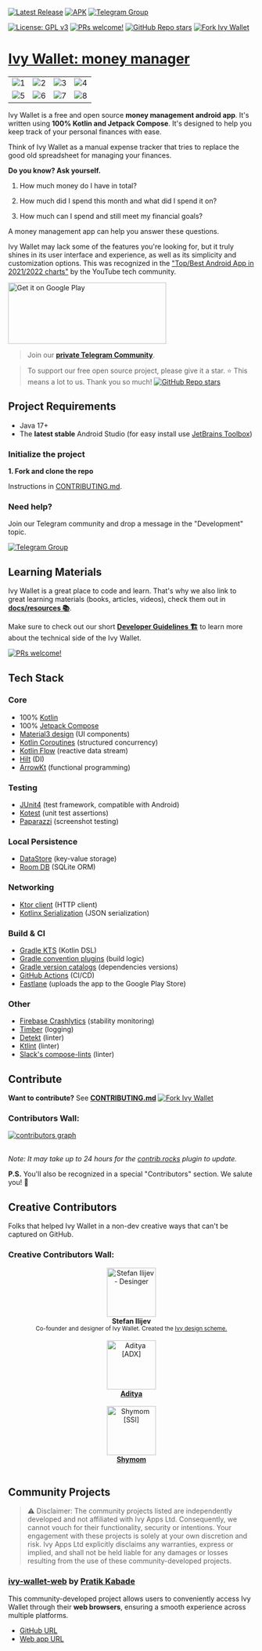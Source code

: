 [![Latest Release](https://img.shields.io/github/v/release/Ivy-Apps/ivy-wallet)](https://github.com/Ivy-Apps/ivy-wallet/releases)
[![APK](https://github.com/Ivy-Apps/ivy-wallet/actions/workflows/apk.yml/badge.svg)](https://github.com/Ivy-Apps/ivy-wallet/actions/workflows/apk.yml)
[![Telegram Group](https://img.shields.io/badge/Telegram-2CA5E0?style=for-the-badge&logo=telegram&logoColor=white)](https://t.me/+ETavgioAvWg4NThk)

[![License: GPL v3](https://img.shields.io/badge/License-GPLv3-blue.svg)](https://www.gnu.org/licenses/gpl-3.0)
[![PRs welcome!](https://img.shields.io/badge/PRs-welcome-brightgreen.svg)](https://github.com/Ivy-Apps/ivy-wallet/blob/main/CONTRIBUTING.md)
[![GitHub Repo stars](https://img.shields.io/github/stars/Ivy-Apps/ivy-wallet?style=social)](https://github.com/Ivy-Apps/ivy-wallet/stargazers)
[![Fork Ivy Wallet](https://img.shields.io/github/forks/Ivy-Apps/ivy-wallet?logo=github&style=social)](https://github.com/Ivy-Apps/ivy-wallet/fork)

# [Ivy Wallet: money manager](https://play.google.com/store/apps/details?id=com.ivy.wallet)

|                                                                                                            |                                                                                                            |                                                                                                            |                                                                                                            |
|:----------------------------------------------------------------------------------------------------------:|:----------------------------------------------------------------------------------------------------------:|:----------------------------------------------------------------------------------------------------------:|:----------------------------------------------------------------------------------------------------------:|
| ![1](https://user-images.githubusercontent.com/5564499/189540998-4d6cdcd3-ab4d-40f7-85d4-c82fe8a017d1.png) | ![2](https://user-images.githubusercontent.com/5564499/189541011-1ebbd8b6-50fe-432a-91e2-59206efe99ce.png) | ![3](https://user-images.githubusercontent.com/5564499/189541023-35e7f163-d639-4466-9a91-c56890d5a28e.png) | ![4](https://user-images.githubusercontent.com/5564499/189541027-d352314c-fd5c-43eb-82ad-4aba14c7b0fa.png) |
| ![5](https://user-images.githubusercontent.com/5564499/189541030-1a0d7948-33af-420b-b126-936d0211c93f.png) | ![6](https://user-images.githubusercontent.com/5564499/189541035-621c4511-5ec7-4d3f-b08e-925d8da95472.png) | ![7](https://user-images.githubusercontent.com/5564499/189541127-7adf5bfa-0652-461c-80f1-076b7179eb6c.png) | ![8](https://user-images.githubusercontent.com/5564499/189541040-7cab633e-be4c-40b2-a2c6-890a15edf805.png) |

Ivy Wallet is a free and open source **money management android app**. It's written using **100% Kotlin and Jetpack Compose**. It's designed to help you keep track of your personal finances with ease.

Think of Ivy Wallet as a manual expense tracker that tries to replace the good old spreadsheet for managing your finances.

**Do you know? Ask yourself.**

1) How much money do I have in total?

2) How much did I spend this month and what did I spend it on?

3) How much can I spend and still meet my financial goals?

A money management app can help you answer these questions.

Ivy Wallet may lack some of the features you're looking for, but it truly shines in its user interface and experience, as well as its simplicity and customization options. This was recognized in the ["Top/Best Android App in 2021/2022 charts"](https://youtube.com/playlist?list=PLguJN0waG1-eSzKMuFMIULrR3MlqJ3cAE) by the YouTube tech community.

<a href='https://play.google.com/store/apps/details?id=com.ivy.wallet&utm_source=github&pcampaignid=pcampaignidMKT-Other-global-all-co-prtnr-py-PartBadge-Mar2515-1'><img alt='Get it on Google Play' src='https://play.google.com/intl/en_us/badges/static/images/badges/en_badge_web_generic.png' width="323" height="125"/></a>

> Join our **[private Telegram Community](https://t.me/+ETavgioAvWg4NThk)**.

> To support our free open source project, please give it a star. ⭐
> This means a lot to us. Thank you so much! [![GitHub Repo stars](https://img.shields.io/github/stars/Ivy-Apps/ivy-wallet?style=social)](https://github.com/Ivy-Apps/ivy-wallet/stargazers)

## Project Requirements

- Java 17+
- The **latest stable** Android Studio (for easy install use [JetBrains Toolbox](https://www.jetbrains.com/toolbox-app/))

### Initialize the project

**1. Fork and clone the repo**

Instructions in [CONTRIBUTING.md](./CONTRIBUTING.md).

### Need help?

Join our Telegram community and drop a message in the "Development" topic.

[![Telegram Group](https://img.shields.io/badge/Telegram-2CA5E0?style=for-the-badge&logo=telegram&logoColor=white)](https://t.me/+ETavgioAvWg4NThk)

## Learning Materials

Ivy Wallet is a great place to code and learn. That's why we also link to great learning materials (books, articles, videos), check them out in **[docs/resources 📚](docs/resources/)**.

Make sure to check out our short **[Developer Guidelines 🏗️](docs/Guidelines.md)** to learn more about the technical side of the Ivy Wallet.

[![PRs welcome!](https://img.shields.io/badge/PRs-welcome-brightgreen.svg)](https://github.com/Ivy-Apps/ivy-wallet/blob/main/CONTRIBUTING.md)

## Tech Stack

### Core

- 100% [Kotlin](https://kotlinlang.org/)
- 100% [Jetpack Compose](https://developer.android.com/jetpack/compose)
- [Material3 design](https://m3.material.io/) (UI components)
- [Kotlin Coroutines](https://kotlinlang.org/docs/coroutines-overview.html) (structured concurrency)
- [Kotlin Flow](https://kotlinlang.org/docs/flow.html) (reactive data stream)
- [Hilt](https://dagger.dev/hilt/) (DI)
- [ArrowKt](https://arrow-kt.io/) (functional programming)


### Testing
- [JUnit4](https://github.com/junit-team/junit4) (test framework, compatible with Android)
- [Kotest](https://kotest.io/) (unit test assertions)
- [Paparazzi](https://github.com/cashapp/paparazzi) (screenshot testing)

### Local Persistence
- [DataStore](https://developer.android.com/topic/libraries/architecture/datastore) (key-value storage)
- [Room DB](https://developer.android.com/training/data-storage/room) (SQLite ORM)

### Networking
- [Ktor client](https://ktor.io/docs/getting-started-ktor-client.html) (HTTP client)
- [Kotlinx Serialization](https://github.com/Kotlin/kotlinx.serialization) (JSON serialization)

### Build & CI
- [Gradle KTS](https://docs.gradle.org/current/userguide/kotlin_dsl.html) (Kotlin DSL)
- [Gradle convention plugins](https://docs.gradle.org/current/samples/sample_convention_plugins.html) (build logic)
- [Gradle version catalogs](https://developer.android.com/build/migrate-to-catalogs) (dependencies versions)
- [GitHub Actions](https://github.com/Ivy-Apps/ivy-wallet/actions) (CI/CD)
- [Fastlane](https://fastlane.tools/) (uploads the app to the Google Play Store)

### Other
- [Firebase Crashlytics](https://firebase.google.com/products/crashlytics) (stability monitoring)
- [Timber](https://github.com/JakeWharton/timber) (logging)
- [Detekt](https://github.com/detekt/detekt) (linter)
- [Ktlint](https://github.com/pinterest/ktlint) (linter)
- [Slack's compose-lints](https://slackhq.github.io/compose-lints/) (linter)

## Contribute

**Want to contribute?** See **[CONTRIBUTING.md](/CONTRIBUTING.md)** [![Fork Ivy Wallet](https://img.shields.io/github/forks/Ivy-Apps/ivy-wallet?logo=github&style=social)](https://github.com/Ivy-Apps/ivy-wallet/fork)

### Contributors Wall:

<a href="https://github.com/ILIYANGERMANOV/ivy-wallet/graphs/contributors">
  <img alt="contributors graph" src="https://contrib.rocks/image?repo=Ivy-Apps/ivy-wallet" />
</a>
<br>
<br>

_Note: It may take up to 24 hours for the [contrib.rocks](https://contrib.rocks/preview?repo=Ivy-Apps%2Fivy-wallet) plugin to update._ 

**P.S.** You'll also be recognized in a special "Contributors" section. We salute you! 👏

## Creative Contributors

Folks that helped Ivy Wallet in a non-dev creative ways that can't be captured on GitHub.

### Creative Contributors Wall:

<!-- <div align="center">
  <a href="URL_TO_CONTRIBUTION">
    <img src="URL_TO_PERSONS_PHOTO" width="100px;" alt="PERSON'S PHOTO"/><br>
    <strong>USERNAME</strong><br>
    <small>MESSAGE_FOR_THEIR_CONTRIBUTION</small>
  </a>
</div> -->

<div style="text-align: center">
    <img src="https://media.licdn.com/dms/image/D4D03AQGiFQMobe7CmA/profile-displayphoto-shrink_800_800/0/1690718245199?e=1713398400&v=beta&t=HyB9vgPe8lIARkgJCYr3C8gFSpGDFGMdDlMIUnunHAY" width="100px;" alt="Stefan Ilijev - Desinger"/><br>
    <strong>Stefan Ilijev</strong><br>
    <small>Co-founder and designer of Ivy Wallet. Created the <a href="https://www.figma.com/file/kSwIa07jcHEHZXo6rzx7dn/Design-System?node-id=0%3A1&mode=dev">Ivy design scheme.</a></small>
    <br/>
    <br/>
</div>

<div style="text-align: center">
    <img src="https://avatars.githubusercontent.com/u/86833171?v=4" width="100px;" alt="Aditya [ADX]"/><br>
    <strong><a href="https://github.com/adx69" >Aditya</a> </strong><br>
    <br/>
</div>

<div style="text-align: center">
    <img src="https://avatars.githubusercontent.com/u/130169485?v=4" width="100px;" alt="Shymom [SSI]"/><br>
    <strong><a href="https://github.com/SHYMOM" >Shymom</a> </strong><br>
    <br/>
</div>


## Community Projects

> ⚠️ Disclaimer: The community projects listed are independently developed and not affiliated with Ivy Apps Ltd. Consequently, we cannot vouch for their functionality, security or intentions. Your engagement with these projects is solely at your own discretion and risk. Ivy Apps Ltd explicitly disclaims any warranties, express or implied, and shall not be held liable for any damages or losses resulting from the use of these community-developed projects.
> 
### [ivy-wallet-web](https://github.com/pratikkabade/ivy-wallet-web) by [Pratik Kabade](https://github.com/pratikkabade)

This community-developed project allows users to conveniently access Ivy Wallet through their **web browsers**, ensuring a smooth experience across multiple platforms.
- [GitHub URL](https://github.com/pratikkabade/ivy-wallet-web)
- [Web app URL](https://ivy-wallet-web.vercel.app/)
